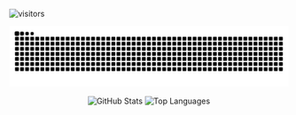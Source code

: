 ![visitors](https://img.shields.io/badge/dynamic/json?label=visitors&query=value&color=2ea8ff&labelColor=555555&url=https%3A%2F%2Fapi.countapi.xyz%2Fhit%2Fgetkino.getkino%2Fvisitors)

<p align="center">
  <img src="https://raw.githubusercontent.com/getkino/getkino/output/github-contribution-grid-snake-dark.svg" />
</p>
<p align="center">
  <img src="https://github-readme-stats.vercel.app/api?username=getkino&show_icons=true&locale=tr" alt="GitHub Stats" height="165"/>
  <img src="https://github-readme-stats.vercel.app/api/top-langs/?username=getkino&layout=compact&title_color=FF5733&locale=tr" alt="Top Languages" height="165"/>
</p>
